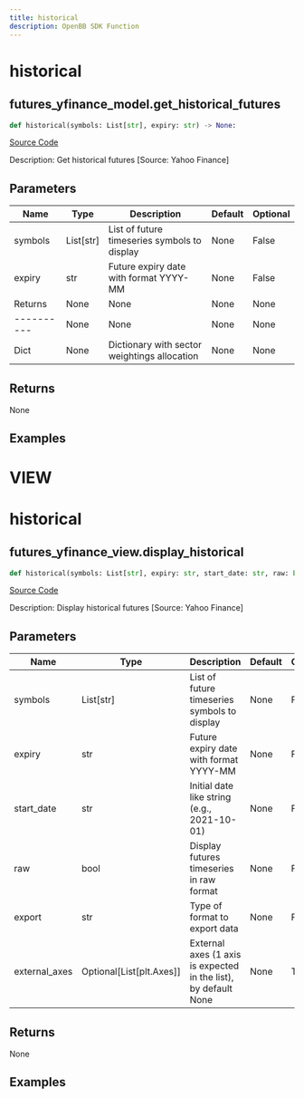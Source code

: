 ```yaml
---
title: historical
description: OpenBB SDK Function
---
```

# historical

## futures_yfinance_model.get_historical_futures

```python
def historical(symbols: List[str], expiry: str) -> None:
```
[Source Code](https://github.com/OpenBB-finance/OpenBBTerminal/tree/main/openbb_terminal/futures/yfinance_model.py#L78)

Description: Get historical futures [Source: Yahoo Finance]

## Parameters

| Name | Type | Description | Default | Optional |
| ---- | ---- | ----------- | ------- | -------- |
| symbols | List[str] | List of future timeseries symbols to display | None | False |
| expiry | str | Future expiry date with format YYYY-MM | None | False |
| Returns | None | None | None | None |
| ---------- | None | None | None | None |
| Dict | None | Dictionary with sector weightings allocation | None | None |

## Returns

None

## Examples




# VIEW

# historical

## futures_yfinance_view.display_historical

```python
def historical(symbols: List[str], expiry: str, start_date: str, raw: bool, export: str, external_axes: Union[List[matplotlib.axes._axes.Axes], NoneType]) -> None:
```
[Source Code](https://github.com/OpenBB-finance/OpenBBTerminal/tree/main/openbb_terminal/futures/yfinance_view.py#L64)

Description: Display historical futures [Source: Yahoo Finance]

## Parameters

| Name | Type | Description | Default | Optional |
| ---- | ---- | ----------- | ------- | -------- |
| symbols | List[str] | List of future timeseries symbols to display | None | False |
| expiry | str | Future expiry date with format YYYY-MM | None | False |
| start_date | str | Initial date like string (e.g., 2021-10-01) | None | False |
| raw | bool | Display futures timeseries in raw format | None | False |
| export | str | Type of format to export data | None | False |
| external_axes | Optional[List[plt.Axes]] | External axes (1 axis is expected in the list), by default None | None | True |

## Returns

None

## Examples

